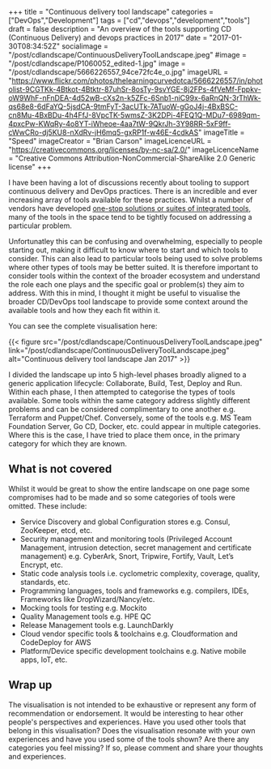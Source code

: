 +++
title = "Continuous delivery tool landscape"
categories = ["DevOps","Development"]
tags = ["cd","devops","development","tools"]
draft = false
description = "An overview of the tools supporting CD (Continuous Delivery) and devops practices in 2017"
date = "2017-01-30T08:34:52Z"
socialimage = "/post/cdlandscape/ContinuousDeliveryToolLandscape.jpeg"
#image = "/post/cdlandscape/P1060052_edited-1.jpg"
image = "/post/cdlandscape/5666226557_94ce72fc4e_o.jpg"
imageURL = "https://www.flickr.com/photos/thelearningcurvedotca/5666226557/in/photolist-9CGTKk-4Btkot-4Btktr-87uhSr-8osTy-9svYGE-8j2FPs-4fVeMf-Fppkv-oW9WhF-nFnDEA-4d52wB-cXs2n-k5ZFc-6Snb1-niC99x-6aRnQN-3rThWk-qs68e8-6dFaYQ-5jsdCA-9tmFyT-3acUTk-7ATuoW-gGoJ4j-4BxBSC-cn8Mu-4BxBDu-4h4FfJ-8VpcTK-5wmsZ-3K2DPi-4FEQ1Q-MDu7-6989qm-4pxcPw-KWqRy-4o8YT-iWheoe-4aa7tW-9QkrJh-3Y98RR-5xF9ff-cWwCRo-dj5KU8-nXdRv-jH6mq5-gxRP1f-w46E-4cdkAS"
imageTitle = "Speed"
imageCreator = "Brian Carson"
imageLicenceURL = "https://creativecommons.org/licenses/by-nc-sa/2.0/"
imageLicenceName = "Creative Commons Attribution-NonCommercial-ShareAlike 2.0 Generic license"
+++

I have been having a lot of discussions recently about tooling to support continuous delivery and DevOps practices.  There is an incredible and ever increasing array of tools available for these practices.  Whilst a number of vendors have developed [one-stop solutions or suites of integrated tools](https://dzone.com/articles/continuous-delivery-anti-patterns), many of the tools in the space tend to be tightly focused on addressing a particular problem.  

Unfortunatley this can be confusing and overwhelming, especially to people starting out, making it difficult to know where to start and which tools to consider.  This can also lead to particular tools being used to solve problems where other types of tools may be better suited.  It is therefore important to consider tools within the context of the broader ecosystem and understand the role each one plays and the specific goal or problem(s) they aim to address.  With this in mind, I thought it might be useful to visualise the broader CD/DevOps tool landscape to provide some context around the available tools and how they each fit within it.  

You can see the complete visualisation here: 

{{< figure src="/post/cdlandscape/ContinuousDeliveryToolLandscape.jpeg" link="/post/cdlandscape/ContinuousDeliveryToolLandscape.jpeg" alt="Continuous delivery tool landscape Jan 2017" >}}

I divided the landscape up into 5 high-level phases broadly aligned to a generic application lifecycle: Collaborate, Build, Test, Deploy and Run.  Within each phase, I then attempted to categorise the types of tools available.  Some tools within the same category address slightly different problems and can be considered complimentary to one another e.g. Terraform and Puppet/Chef.  Conversely, some of the tools e.g. MS Team Foundation Server, Go CD, Docker, etc. could appear in multiple categories.  Where this is the case, I have tried to place them once, in the primary category for which they are known.  

## What is not covered

Whilst it would be great to show the entire landscape on one page some compromises had to be made and so some categories of tools were omitted.  These include:

- Service Discovery and global Configuration stores e.g. Consul, ZooKeeper, etcd, etc.
- Security management and monitoring tools (Privileged Account Management, intrusion detection, secret management and certificate management) e.g. CyberArk, Snort, Tripwire, Fortify, Vault, Let’s Encrypt, etc.
- Static code analysis tools i.e. cyclometric complexity, coverage, quality, standards, etc.
- Programming languages, tools and frameworks e.g. compilers, IDEs, Frameworks like DropWizard/Nancy/etc.
- Mocking tools for testing e.g. Mockito
- Quality Management tools e.g. HPE QC
- Release Management tools e.g. LaunchDarkly
- Cloud vendor specific tools & toolchains e.g. Cloudformation and CodeDeploy for AWS
- Platform/Device specific development toolchains e.g. Native mobile apps, IoT, etc.

## Wrap up

The visualisation is not intended to be exhaustive or represent any form of recommendation or endorsement.  It would be interesting to hear other people's perspectives and experiences.  Have you used other tools that belong in this visualisation?  Does the visualisation resonate with your own experiences and have you used some of the tools shown?  Are there any categories you feel missing?  If so, please comment and share your thoughts and experiences. 